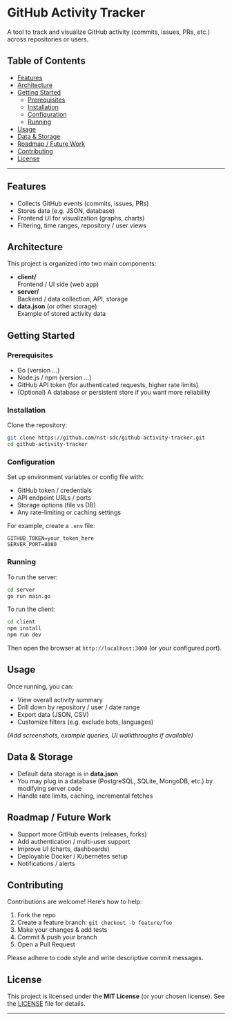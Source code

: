 # GitHub Activity Tracker

A tool to track and visualize GitHub activity (commits, issues, PRs, etc.) across repositories or users.

## Table of Contents

- [Features](#features)  
- [Architecture](#architecture)  
- [Getting Started](#getting-started)  
  - [Prerequisites](#prerequisites)  
  - [Installation](#installation)  
  - [Configuration](#configuration)  
  - [Running](#running)  
- [Usage](#usage)  
- [Data & Storage](#data--storage)  
- [Roadmap / Future Work](#roadmap--future-work)  
- [Contributing](#contributing)  
- [License](#license)  

---

## Features

- Collects GitHub events (commits, issues, PRs)  
- Stores data (e.g. JSON, database)  
- Frontend UI for visualization (graphs, charts)  
- Filtering, time ranges, repository / user views  

## Architecture

This project is organized into two main components:

- **client/**  
  Frontend / UI side (web app)  
- **server/**  
  Backend / data collection, API, storage  
- **data.json** (or other storage)  
  Example of stored activity data  

## Getting Started

### Prerequisites

- Go (version …)  
- Node.js / npm (version …)  
- GitHub API token (for authenticated requests, higher rate limits)  
- (Optional) A database or persistent store if you want more reliability  

### Installation

Clone the repository:

```bash
git clone https://github.com/nst-sdc/github-activity-tracker.git
cd github-activity-tracker
````

### Configuration

Set up environment variables or config file with:

* GitHub token / credentials
* API endpoint URLs / ports
* Storage options (file vs DB)
* Any rate-limiting or caching settings

For example, create a `.env` file:

```text
GITHUB_TOKEN=your_token_here
SERVER_PORT=8080
```

### Running

To run the server:

```bash
cd server
go run main.go
```

To run the client:

```bash
cd client
npm install
npm run dev
```

Then open the browser at `http://localhost:3000` (or your configured port).

## Usage

Once running, you can:

* View overall activity summary
* Drill down by repository / user / date range
* Export data (JSON, CSV)
* Customize filters (e.g. exclude bots, languages)

*(Add screenshots, example queries, UI walkthroughs if available)*

## Data & Storage

* Default data storage is in **data.json**
* You may plug in a database (PostgreSQL, SQLite, MongoDB, etc.) by modifying server code
* Handle rate limits, caching, incremental fetches

## Roadmap / Future Work

* Support more GitHub events (releases, forks)
* Add authentication / multi-user support
* Improve UI (charts, dashboards)
* Deployable Docker / Kubernetes setup
* Notifications / alerts

## Contributing

Contributions are welcome! Here’s how to help:

1. Fork the repo
2. Create a feature branch: `git checkout -b feature/foo`
3. Make your changes & add tests
4. Commit & push your branch
5. Open a Pull Request

Please adhere to code style and write descriptive commit messages.

## License

This project is licensed under the **MIT License** (or your chosen license). See the [LICENSE](LICENSE) file for details.

---

